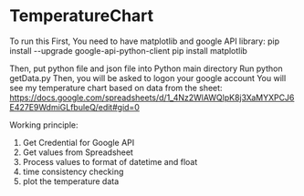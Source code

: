 # TemperatureChart
To run this
First, You need to have matplotlib and google API library:
pip install --upgrade google-api-python-client
pip install matplotlib

Then, put python file and json file into Python main directory
Run python getData.py
Then, you will be asked to logon your google account
You will see my temperature chart based on data from the sheet:
https://docs.google.com/spreadsheets/d/1_4Nz2WlAWQlpK8j3XaMYXPCJ6E427E9WdmiGLfbuleQ/edit#gid=0

Working principle:
1. Get Credential for Google API
2. Get values from Spreadsheet
3. Process values to format of datetime and float
4. time consistency checking 
5. plot the temperature data
